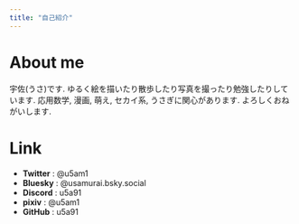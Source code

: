 ```yaml
---
title: "自己紹介"
---
```


# About me

宇佐(うさ)です. ゆるく絵を描いたり散歩したり写真を撮ったり勉強したりしています. 
応用数学, 漫画, 萌え, セカイ系, うさぎに関心があります. よろしくおねがいします. 

# Link 
- **Twitter** : @u5am1 
- **Bluesky** : @usamurai.bsky.social
- **Discord** : u5a91
- **pixiv** : @u5am1
- **GitHub** : u5a91